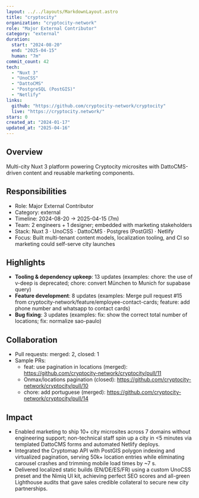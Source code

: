 ```yaml
---
layout: ../../layouts/MarkdownLayout.astro
title: "cryptocity"
organization: "cryptocity-network"
role: "Major External Contributor"
category: "external"
duration:
  start: "2024-08-20"
  end: "2025-04-15"
  human: "7m"
commit_count: 42
tech:
  - "Nuxt 3"
  - "UnoCSS"
  - "DattoCMS"
  - "PostgreSQL (PostGIS)"
  - "Netlify"
links:
  github: "https://github.com/cryptocity-network/cryptocity"
  live: "https://cryptocity.network/"
stars: 0
created_at: "2024-01-17"
updated_at: "2025-04-16"
---
```

## Overview
Multi-city Nuxt 3 platform powering Cryptocity microsites with DattoCMS-driven content and reusable marketing components.

## Responsibilities
- Role: Major External Contributor
- Category: external
- Timeline: 2024-08-20 -> 2025-04-15 (7m)
- Team: 2 engineers + 1 designer; embedded with marketing stakeholders
- Stack: Nuxt 3 · UnoCSS · DattoCMS · Postgres (PostGIS) · Netlify
- Focus: Built multi-tenant content models, localization tooling, and CI so marketing could self-serve city launches

## Highlights
- **Tooling & dependency upkeep**: 13 updates (examples: chore: the use of v-deep is deprecated; chore: convert München to Munich for supabase query)
- **Feature development**: 8 updates (examples: Merge pull request #15 from cryptocity-network/feature/employee-contact-cards; feature: add phone number and whatsapp to contact cards)
- **Bug fixing**: 3 updates (examples: fix: show the correct total number of locations; fix: normalize sao-paulo)

## Collaboration
- Pull requests: merged: 2, closed: 1
- Sample PRs:
  - feat: use pagination in locations (merged): https://github.com/cryptocity-network/cryptocity/pull/11
  - Onmax/locations pagination (closed): https://github.com/cryptocity-network/cryptocity/pull/10
  - chore: add portuguese (merged): https://github.com/cryptocity-network/cryptocity/pull/14

## Impact
- Enabled marketing to ship 10+ city microsites across 7 domains without engineering support; non-technical staff spin up a city in <5 minutes via templated DattoCMS forms and automated Netlify deploys.
- Integrated the Cryptomap API with PostGIS polygon indexing and virtualized pagination, serving 50k+ location entries while eliminating carousel crashes and trimming mobile load times by ~7 s.
- Delivered localized static builds (EN/DE/ES/FR) using a custom UnoCSS preset and the Nimiq UI kit, achieving perfect SEO scores and all-green Lighthouse audits that gave sales credible collateral to secure new city partnerships.
